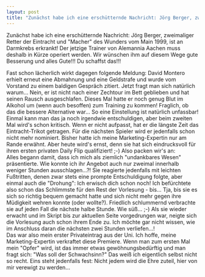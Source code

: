 ```yaml
---
layout: post
title: "Zunächst habe ich eine erschütternde Nachricht: Jörg Berger, zweimaliger Retter der Eintracht und Macher des Wunders vom Main 1999, ist an Darmkrebs erkrankt!"
---
```


Zunächst habe ich eine erschütternde Nachricht: Jörg Berger, zweimaliger Retter der Eintracht und "Macher" des Wunders vom Main 1999, ist an Darmkrebs erkrankt! Der jetzige Trainer von Alemannia Aachen muss deshalb in Kürze operiert werden. Wir wünschen ihm auf diesem Wege gute Besserung und alles Gute!!! Du schaffst das!!!  
  
Fast schon lächerlich wirkt dagegen folgende Meldung: David Montero erhielt erneut eine Abmahnung und eine Geldstrafe und wurde vom Vorstand zu einem baldigen Gespräch zitiert. Jetzt fragt man sich natürlich warum... Nein, er ist nicht nach einer Zechtour im Bett geblieben und hat seinen Rausch ausgeschlafen. Dieses Mal hatte er noch genug Blut im Alkohol um (wenn auch besoffen) zum Training zu kommen! Fraglich, ob das die bessere Alternative war... So eine Einstellung ist natürlich unfassbar! Einmal kann man das ja noch irgendwie entschuldigen, aber beim zweiten Mal wird's schon kritisch. Wenn er nicht aufpasst, hat er die längste Zeit das Eintracht-Trikot getragen. Für die nächsten Spieler wird er jedenfalls schon nicht mehr nominiert. Bisher hatte ich meine Marketing-Expertin nur am Rande erwähnt. Aber heute wird's ernst, denn sie hat sich eindrucksvoll für ihren ersten privaten Daily Flip qualifiziert! ;-) Also packen wir's an:  
Alles begann damit, dass ich mich als ziemlich "undankbares Wesen" präsentierte. Wie konnte ich ihr Angebot auch nur zweimal innerhalb weniger Stunden ausschlagen...?! Sie reagierte jedenfalls mit leichten Fußtritten, denen zwar stets eine prompte Entschuldigung folgte, aber einmal auch die "Drohung": Ich erwisch dich schon noch! Ich befürchtete also schon das Schlimmste für den Rest der Vorlesung - bis... Tja, bis sie es sich so richtig bequem gemacht hatte und sich nicht mehr gegen ihre Müdigkeit wehren konnte (oder wollte?). Friedlich schlummernd verbrachte sie auf jeden Fall die nächste halbe Stunde. Wie süß... ;-) Als sie wieder erwacht und im Skript bis zur aktuellen Seite vorgedrungen war, neigte sich die Vorlesung auch schon ihrem Ende zu. Ich möchte gar nicht wissen, wie im Anschluss daran die nächsten zwei Stunden verliefen...!  
Das war also mein erster Privateintrag aus der Uni. Ich hoffe, meine Marketing-Expertin verkraftet diese Premiere. Wenn man zum ersten Mal mein "Opfer" wird, ist das immer etwas gewöhnungsbedürftig und man fragt sich: "Was soll der Schwachsinn?" Das weiß ich eigentlich selbst nicht so recht. Eins steht jedenfalls fest: Nicht jedem wird die Ehre zuteil, hier von mir verewigt zu werden...
